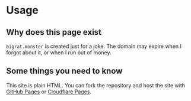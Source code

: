 # Usage

## Why does this page exist

`bigrat.monster` is created just for a joke. The domain may expire when I forgot about it, or when I run out of money.

## Some things you need to know

This site is plain HTML. You can fork the repository and host the site with [GitHub Pages](https://pages.github.com/) or [Cloudflare Pages](https://pages.cloudflare.com/).
